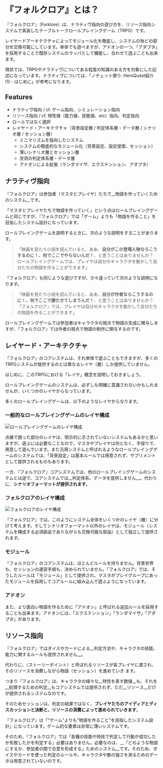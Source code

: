# 『フォルクロア』とは？
『フォルクロア』（Forklore）は、ナラティヴ指向の遊び方を、リソース指向システムで実装したテーブルトークロールプレイングゲーム（TRPG）です。

レイヤードアーキテクチャによってモジュール化を徹底し、システムの殆どの部分を交換可能にしています。単体でも遊べますが、アドオンの一つ、「アダプタ」を採用することで既存システムのラッパとして機能し、合わせて遊ぶことも出来ます。

現状では、TRPGやナラティヴについてある程度の知識のある方を対象にした記述になっています。ナラティヴについては、「ノチェット便り: HeroQuest紹介(1) - はじめに」が参考になります。

## Features
- ナラティヴ指向 / cf. ゲーム指向、シミュレーション指向
- リソース指向 / cf. 特性値（能力値、技能値、etc）指向、判定指向
- ロールではなく選択
- レイヤード・アーキテクチャ（背景設定層 / 判定体系層・データ層 / シナリオ層 / セッション層）
  - ミニマリズムを指向したシステム
  - システムの徹底的なモジュール化（背景設定、設定提案、セッション）
  - 薄いシナリオ層とセッション層
  - 空洞の判定体系層・データ層
  - アドオンによる拡張（ランダマイザ、エクステンション、アダプタ）

## ナラティヴ指向
『フォルクロア』は参加者（マスタとプレイヤ）たちで__物語を作っていくためのシステム__です。

「マスタとプレイヤたちで物語を作っていく」という点はロールプレイングゲームと同じですが、『フォルクロア』では「ゲーム」よりも「物語を作ること」を目指したシステム設計になっています。

ロールプレイングゲームを説明するときに、次のような説明をすることがあります。

> 「映画を見たり小説を読んでいると、ああ、__自分がこの登場人物ならこうするのに！、何でここでやらないんだ！__、と思うことはありませんか？　ロールプレイングゲームでは、プレイヤは自分のキャラクタを動かして自分たちの物語を作ることができます」

『フォルクロア』も同じような遊びですが、少々違っていて次のような説明になります。

> 「映画を見たり小説を読んでいると、ああ、__自分が作者ならこうするのに！、何でここで勝たせてしまうんだ！__、と思うことはありませんか？　『フォルクロア』では、プレイヤは自分のキャラクタを動かして自分たちの物語を作ることができます」

ロールプレイングゲームでは参加者はキャラクタの視点で物語の生成に関与しますが、『フォルクロア』では作者の視点で物語の制作に関与するのです。

## レイヤード・アーキテクチャ
『フォルクロア』のコアシステムは、それ単体で遊ぶこともできますが、多くのTRPGシステムが提供するのとは異なるレイヤ（層）しか提供していません。

はじめに、このTRPGにおける「レイヤ」概念を説明しておきましょう。

ロールプレイングゲームのシステムは、必ずしも明確に意識されないかもしれませんが、いくつかのレイヤからなっています。

多くのロールプレイングゲームは、以下のようなレイヤからなります。

### 一般的なロールプレイングゲームのレイヤ構成
![ロールプレイングゲームのレイヤ構成](http://trpg-labo.com/rpg/forklore-layer-1.png)

点線で囲った部分のレイヤは、明示的に示されていないシステムもあるかと思いますが、遊ぶには必要なことなので、マスタやプレイヤは何となく、手探りで、用意して遊んでいます。また汎用システムと呼ばれるようなロールプレイングゲームのシステムでは、「背景設定」は基本ルールでは用意されず、サプリメントとして提供されるものもあります。

一方、『フォルクロア』コアシステムでは、他のロールプレイングゲームのシステムとは逆で、コアシステムでは__判定体系、データを提供しません__。代わりに、__シナリオフォーマットが提供されます__。

### フォルクロアのレイヤ構成
![フォルクロアのレイヤ構成](http://trpg-labo.com/rpg/forklore-layer-2.png)

『フォルクロア』では、このようにシステム全体をいくつかのレイヤ（層）に分けて考えます。そしてシナリオフォーマット以外のレイヤは、モジュール（システムを構成する必須部品でありながらも交換可能な部品）として独立して提供されます。

### モジュール
『フォルクロア』のコアシステムは、ほとんどルールを持ちません。背景世界も、セッションの運営手順も、決められていません。『フォルクロア』では、そうしたルールは「モジュール」として提供され、マスタがプレイグループにあったモジュールを採用してコアルールに組み込んで遊ぶようになっています。

### アドオン
また、より面白い物語を作るために「アドオン」と呼ばれる追加ルールを採用することも出来ます。アドオンには、「エクステンション」「ランダマイザ」「アダプタ」があります。

## リソース指向
『フォルクロア』ではダイスやカードによる__判定方法や、キャラクタの技能、能力に関するルールも提供されません__。

代わりに、〈ストーリーポイント〉と呼ばれるリソースが各プレイヤに渡され、そのリソースを消費しながら物語（セッション）を進めていき
ます。

つまり『フォルクロア』は、キャラクタの様々な__特性を表す数値__も、それを__処理するための判定__もコアシステムでは提供されず、ただ__リソース__だけが提供されるシステムなのです。

そのためセッションは、判定の結果ではなく、__プレイヤたちのアイディアとディスカッションと決断と、リソースの消費によって進められていきます__。

『フォルクロア』は「"ゲーム"よりも"物語を作ること"を目指したシステム設計」になっています。ゲーム的な要素は非常に薄いシステムです。

そのため、『フォルクロア』では「各種の技能や特技で判定して行動が成功したか失敗したかを判定する」必要はありません。必要なのは、__「どのような物語にするか、参加者の間で合意を形成する」ためのシステム__です。そのため、ダイスやカードを使った判定のルールや、キャラクタや敵の強さを測るためのデータは用意されていないのです。